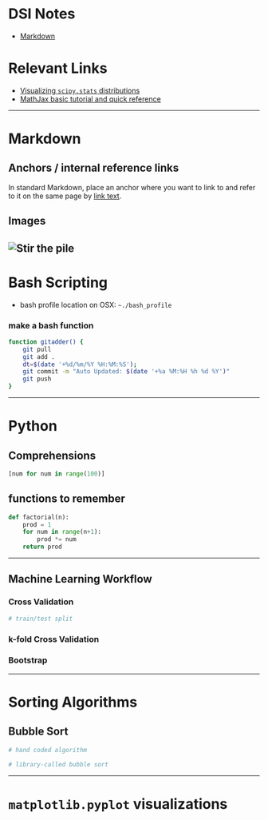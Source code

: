 # DSI Notes
* [Markdown](#markdown)


# Relevant Links
* [Visualizing `scipy.stats` distributions](https://stackoverflow.com/questions/37559470/what-do-all-the-distributions-available-in-scipy-stats-look-like)
* [MathJax basic tutorial and quick reference](https://math.meta.stackexchange.com/questions/5020/mathjax-basic-tutorial-and-quick-reference)


------------------------------
# <a name="markdown">Markdown</a>

## Anchors / internal reference links
In standard Markdown, place an anchor <a name="markdown"></a> where you want to link to and refer to it on the same page by [link text](#abcd).


## Images

![Stir the pile](https://imgs.xkcd.com/comics/machine_learning.png)
------------------------------
# Bash Scripting
* bash profile location on OSX: `~./bash_profile`

### make a bash function

```bash
function gitadder() {
    git pull
    git add .
    dt=$(date '+%d/%m/%Y %H:%M:%S');
    git commit -m "Auto Updated: $(date '+%a %M:%H %h %d %Y')"
    git push    
}
```


----------------------
# Python 

## Comprehensions

```python
[num for num in range(100)]
```

## functions to remember

```python
def factorial(n):
    prod = 1
    for num in range(n+1):
        prod *= num
    return prod
```


-------------------
## Machine Learning Workflow

### Cross Validation
```python
# train/test split
```

### k-fold Cross Validation


### Bootstrap


------------------
# Sorting Algorithms

## Bubble Sort

```python
# hand coded algorithm
```

```python
# library-called bubble sort
```

----------------------------

# `matplotlib.pyplot` visualizations

